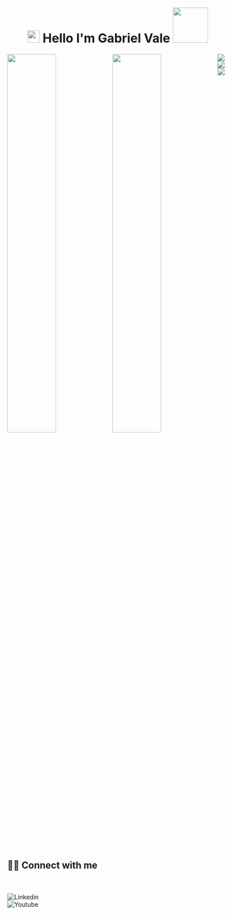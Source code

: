 <h1 align="center">
<img src="https://media.giphy.com/media/hvRJCLFzcasrR4ia7z/giphy.gif" width="28">
Hello I'm Gabriel Vale  <img src="https://png.monster/wp-content/uploads/2022/01/png.monster-378-370x370.png" width="80">
</h1>

<!--


- 🔭 I’m currently working on ...
- 🌱 I’m currently learning ...
- 👯 I’m looking to collaborate on ...
- 🤔 I’m looking for help with ...
- 💬 Ask me about ...
- 📫 How to reach me: ...
- 😄 Pronouns: ...
- ⚡ Fun fact: ...
-->
<img align="left"  width="47%"  src="https://github-readme-stats.vercel.app/api?username=gabinho98&show_icons=true&theme=dark" />

<img align="left" width="47%" src="https://github-readme-stats.vercel.app/api/top-langs/?username=gabinho98&layout=compact" />



<img align="left" src="https://img.shields.io/badge/javascript-%23323330.svg?style=for-the-badge&logo=javascript&logoColor=%23F7DF1E" />

<img align="left" src="https://img.shields.io/badge/c%23-%23239120.svg?style=for-the-badge&logo=c-sharp&logoColor=white" />

<img src="https://img.shields.io/badge/html5-%23E34F26.svg?style=for-the-badge&logo=html5&logoColor=white" />


 ## <br /> 🙋‍♂️ Connect with me 



<!-- Badges template - https://github.com/Ileriayo/markdown-badges#social-->

<br />




 
  <br />
  <a  href="https://www.linkedin.com/in/gabriel-vasconcelos-vale-14a46123b/"><img align="left" alt="Linkedin" title="Youtube" src="https://img.shields.io/badge/linkedin-%230077B5.svg?style=for-the-badge&logo=linkedin&logoColor=white"/></a>
  <br />
 <a  href="https://www.instagram.com/gabriielvale/?next=%2F"><img align="left" alt="Youtube" title="Instagram" src="https://img.shields.io/badge/instagram-%23E4405F.svg?style=for-the-badge&logo=Instagram&logoColor=white"/></a>

